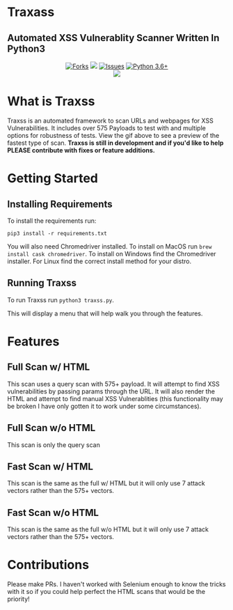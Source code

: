 # Traxass
## Automated XSS Vulnerablity Scanner Written In Python3

<p align="center">
  <a href="https://github.com/M4cs/traxss/network"><img src="https://img.shields.io/github/forks/M4cs/traxss# .svg" alt="Forks"></a>
  <a href="https://github.com/M4cs/traxss/stargazers"><img src="https://img.shields.io/github/stars/M4cs/traxss.svg" atl="Stars"></a>
  <a href="https://github.com/M4cs/traxss/issues"><img src="https://img.shields.io/github/issues/M4cs/traxss.svg" alt="Issues"></a>
  <a href="http://www.python.org/download/"><img alt="Python 3.6+" src="https://img.shields.io/badge/Python-3.6+-yellow.svg"></a></br>
  <img src="https://media.giphy.com/media/QBMt4m0Hlql8VeoEhS/giphy.gif">
</p>

# What is Traxss

Traxss is an automated framework to scan URLs and webpages for XSS Vulnerabilities. It includes over 575 Payloads to test with and multiple options for robustness of tests. View the gif above to see a preview of the fastest type of scan. **Traxss is still in development and if you'd like to help PLEASE contribute with fixes or feature additions.**

# Getting Started

## Installing Requirements

To install the requirements run:

```
pip3 install -r requirements.txt
```

You will also need Chromedriver installed. To install on MacOS run `brew install cask chromedriver`. To install on Windows find the Chromedriver installer. For Linux find the correct install method for your distro.

## Running Traxss

To run Traxss run `python3 traxss.py`.

This will display a menu that will help walk you through the features.

# Features

## Full Scan w/ HTML

This scan uses a query scan with 575+ payload. It will attempt to find XSS vulnerabilities by passing params through the URL. It will also render the HTML and attempt to find manual XSS Vulnerablities (this functionality may be broken I have only gotten it to work under some circumstances).

## Full Scan w/o HTML

This scan is only the query scan

## Fast Scan w/ HTML

This scan is the same as the full w/ HTML but it will only use 7 attack vectors rather than the 575+ vectors.

## Fast Scan w/o HTML

This scan is the same as the full w/o HTML but it will only use 7 attack vectors rather than the 575+ vectors.

# Contributions

Please make PRs. I haven't worked with Selenium enough to know the tricks with it so if you could help perfect the HTML scans that would be the priority!
